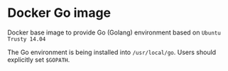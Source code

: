 Docker Go image
===============

Docker base image to provide Go (Golang) environment based on `Ubuntu Trusty 14.04`

The Go environment is being installed into `/usr/local/go`. Users should
explicitly set `$GOPATH`.
